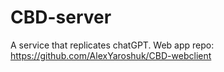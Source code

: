 # CBD-server

A service that replicates chatGPT.
Web app repo: https://github.com/AlexYaroshuk/CBD-webclient
